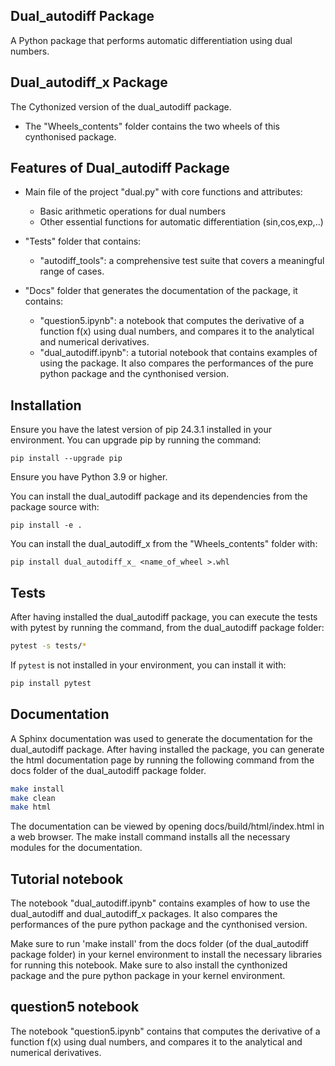 ## Dual_autodiff Package 

A Python package that performs automatic differentiation using dual numbers.

## Dual_autodiff_x Package 

The Cythonized version of the dual_autodiff package.
* The "Wheels_contents" folder contains the two wheels of this cynthonised package.

## Features of Dual_autodiff Package

* Main file of the project "dual.py" with core functions and attributes:
    * Basic arithmetic operations for dual numbers
    * Other essential functions for automatic differentiation (sin,cos,exp,..)
    
* "Tests" folder that contains:
    * "autodiff_tools": a comprehensive test suite that covers a meaningful range of cases. 

* "Docs" folder that generates the documentation of the package, it contains:
    * "question5.ipynb": a notebook that computes the derivative of a function f(x) using dual numbers, and compares it to the analytical and numerical derivatives.
    * "dual_autodiff.ipynb": a tutorial notebook that contains examples of using the package. It also compares the performances of the pure python package and the cynthonised version.


## Installation
Ensure you have the latest version of pip 24.3.1 installed in your environment.
You can upgrade pip by running the command:
```
pip install --upgrade pip
```

Ensure you have Python 3.9 or higher. 

You can install the dual_autodiff package and its dependencies from the package source with:

```
pip install -e .
```

You can install the dual_autodiff_x from the "Wheels_contents" folder with:

```
pip install dual_autodiff_x_ <name_of_wheel >.whl
```

## Tests
After having installed the dual_autodiff package, you can execute the tests with pytest by running the command, from the dual_autodiff package folder:

```bash
pytest -s tests/*
```

If `pytest` is not installed in your environment, you can install it with:
```bash
pip install pytest

```
## Documentation

A Sphinx documentation was used to generate the documentation for the dual_autodiff package. After having installed the package, you can generate the html documentation page by running the following command from the docs folder of the dual_autodiff package folder.

```bash
make install
make clean
make html
```

The documentation can be viewed by opening docs/build/html/index.html in a web browser.
The make install command installs all the necessary modules for the documentation.

## Tutorial notebook
The notebook "dual_autodiff.ipynb" contains examples of how to use the dual_autodiff and dual_autodiff_x packages. It also compares the performances of the pure python package and the cynthonised version.

Make sure to run 'make install' from the docs folder (of the dual_autodiff package folder) in your kernel environment to install the necessary libraries for running this notebook. Make sure to also install the cynthonized package and the pure python package in your kernel environment.

## question5 notebook
The notebook "question5.ipynb" contains that computes the derivative of a function f(x) using dual numbers, and compares it to the analytical and numerical derivatives.
